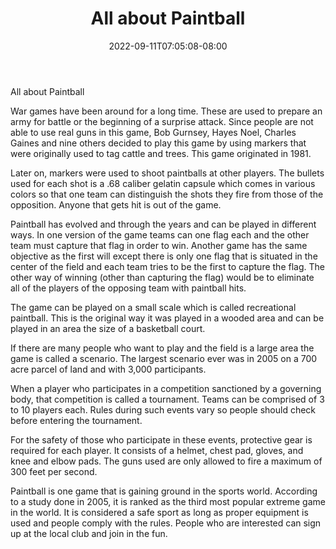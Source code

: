 ﻿---
title: "All about Paintball"
date: 2022-09-11T07:05:08-08:00
description: "Paint Ball Tips for Web Success"
featured_image: "/images/Paint Ball.jpg"
tags: ["Paint Ball"]
---

All about Paintball

War games have been around for a long time. These are used to prepare an army for battle or the beginning of a surprise attack. Since people are not able to use real guns in this game, Bob Gurnsey, Hayes Noel, Charles Gaines and nine others decided to play this game by using markers that were originally used to tag cattle and trees. This game originated in 1981.

Later on, markers were used to shoot paintballs at other players. The bullets used for each shot is a .68 caliber gelatin capsule which comes in various colors so that one team can distinguish the shots they fire from those of the opposition. Anyone that gets hit is out of the game. 

Paintball has evolved and through the years and  can be played in different ways. In one version of the game teams can one flag each and the other team must capture that flag in order to win. Another game has the same objective as the first will except there is only one flag that is situated in the center of the field and each team tries to be the first to capture the flag. The other way of winning (other than capturing the flag) would be to eliminate all of the players of the opposing team with paintball hits. 

The game can be played on a small scale which is called recreational paintball. This is the original way it was played in a wooded area and can be played in an area the size of a basketball court. 

If there are many people who want to play and the field is a large area the game is called a scenario. The largest scenario ever was in 2005 on a 700 acre parcel of land and with 3,000 participants. 

When a player who participates in a competition sanctioned by a governing body, that competition is called a tournament. Teams can be comprised of 3 to 10 players each. Rules during such events vary so people should check before entering the tournament.

For the safety of those who participate in these events, protective gear is required for each player. It consists of a helmet, chest pad, gloves, and knee and elbow pads. The guns used are only allowed to fire a maximum of 300 feet per second.      

Paintball is one game that is gaining ground in the sports world. According to a study done in 2005, it is ranked as the third most popular extreme game in the world. It is considered a safe sport as long as proper equipment is used and people comply with the rules. People who are interested can sign up at the local club and join in the fun. 



 


